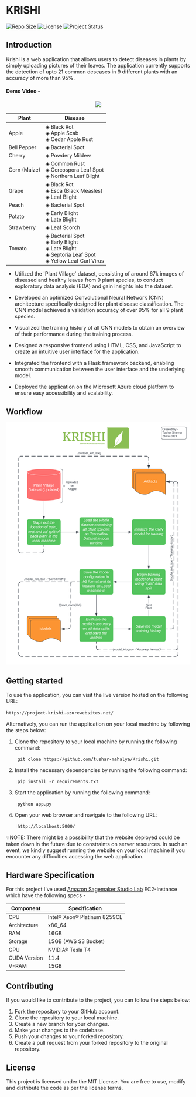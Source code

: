 # __KRISHI__
[![Repo Size](https://img.shields.io/github/repo-size/tushar-mahalya/Krishi?style=flat-square)](https://github.com/tushar-mahalya/Krishi)  ![License](https://img.shields.io/badge/license-MIT-red.svg)  ![Project Status](https://img.shields.io/badge/status-Completed-brightgreen.svg)

## Introduction
Krishi is a web application that allows users to detect diseases in plants by simply uploading pictures of their leaves. The application currently supports the detection of upto 21 common deseases in 9 different plants with an accuracy of more than 95%.  

#### Demo Video -
<p align="center" style="text-align:center;">
    <img src = 'resources/project_demo.gif' />
</p>

| Plant | Disease |
| --- | --- |
| Apple | ◈ Black Rot<br>◈ Apple Scab<br>◈ Cedar Apple Rust |
| Bell Pepper | ◈ Bacterial Spot |
| Cherry | ◈ Powdery Mildew |
| Corn (Maize) | ◈ Common Rust<br>◈ Cercospora Leaf Spot<br>◈ Northern Leaf Blight |
| Grape | ◈ Black Rot<br>◈ Esca (Black Measles)<br>◈ Leaf Blight |
| Peach | ◈ Bacterial Spot |
| Potato | ◈ Early Blight<br>◈ Late Blight |
| Strawberry | ◈ Leaf Scorch |
| Tomato | ◈ Bacterial Spot<br>◈ Early Blight<br>◈ Late Blight<br>◈ Septoria Leaf Spot<br>◈ Yellow Leaf Curl Virus |

* Utilized the 'Plant Village' dataset, consisting of around 67k images of diseased and healthy leaves from 9 plant species, to conduct exploratory data analysis (EDA) and gain insights into the dataset.

* Developed an optimized Convolutional Neural Network (CNN) architecture specifically designed for plant disease classification. The CNN model achieved a validation accuracy of over 95% for all 9 plant species.

* Visualized the training history of all CNN models to obtain an overview of their performance during the training process.

* Designed a responsive frontend using HTML, CSS, and JavaScript to create an intuitive user interface for the application.

* Integrated the frontend with a Flask framework backend, enabling smooth communication between the user interface and the underlying model.

* Deployed the application on the Microsoft Azure cloud platform to ensure easy accessibility and scalability.

## Workflow
<p align="center" style="text-align:center;">
    <img src = 'resources/krishi_workflow.png' />
</p>






## Getting started
To use the application, you can visit the live version hosted on the following URL:

   `https://project-krishi.azurewebsites.net/`
    
Alternatively, you can run the application on your local machine by following the steps below:

1. Clone the repository to your local machine by running the following command:  

		git clone https://github.com/tushar-mahalya/Krishi.git
    
2. Install the necessary dependencies by running the following command:

		pip install -r requirements.txt

3. Start the application by running the following command:

		python app.py
    
4. Open your web browser and navigate to the following URL:

		http://localhost:5000/

💡NOTE: There might be a possibility that the website deployed could be taken down in the future due to constraints on server resources. In such an event, we kindly suggest running the website on your local machine if you encounter any difficulties accessing the web application.

## Hardware Specification

For this project I've used [Amazon Sagemaker Studio Lab](https://studiolab.sagemaker.aws/) EC2-Instance which have the following specs -

| Component | Specification |
| --- | --- |
| CPU | Intel® Xeon® Platinum 8259CL |
| Architecture | x86_64 |
| RAM | 16GB |
| Storage | 15GB (AWS S3 Bucket) |
| GPU | NVIDIA® Tesla T4 |
| CUDA Version | 11.4 |
| V-RAM | 15GB |


## Contributing

If you would like to contribute to the project, you can follow the steps below:

1. Fork the repository to your GitHub account.
2. Clone the repository to your local machine.
3. Create a new branch for your changes.
4. Make your changes to the codebase.
5. Push your changes to your forked repository.
6. Create a pull request from your forked repository to the original repository.

## License

This project is licensed under the MIT License. You are free to use, modify and distribute the code as per the license terms.

